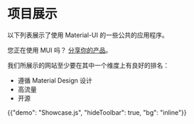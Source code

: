 # 项目展示

<p class="description">以下列表展示了使用 Material-UI 的一些公共的应用程序。</p>

您正在使用 MUI 吗？ [分享你的产品](https://github.com/mui/material-ui/issues/22426)。

我们所展示的网站至少要在其中一个维度上有良好的排名：

- 遵循 Material Design 设计
- 高流量
- 开源

{{"demo": "Showcase.js", "hideToolbar": true, "bg": "inline"}}

